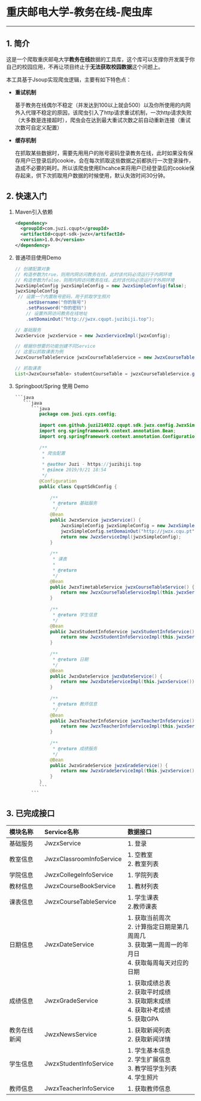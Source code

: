 # 重庆邮电大学-教务在线-爬虫库

---

## 1. 简介

这是一个爬取重庆邮电大学**教务在线**数据的工具库，这个库可以支撑你开发属于你自己的校园应用，不再让项目终止于**无法获取校园数据**这个问题上。

本工具基于Jsoup实现爬虫逻辑，主要有如下特色点：

- **重试机制**

  基于教务在线偶尔不稳定（并发达到100以上就会500）以及你所使用的内网外入代理不稳定的原因，该爬虫引入了http请求重试机制，一次http请求失败（大多数是连接超时），爬虫会在达到最大重试次数之前自动重新连接（重试次数可自定义配置）

- **缓存机制**

  在抓取某些数据时，需要先用用户的账号密码登录教务在线，此时如果没有保存用户已登录后的cookie，会在每次抓取这些数据之前都执行一次登录操作，造成不必要的耗时。所以该爬虫使用Ehcahce来将用户已经登录后的cookie保存起来，供下次抓取用户数据的时候使用，默认失效时间30分钟。
## 2. 快速入门

1. Maven引入依赖

      ```xml
    <dependency>
        <groupId>com.juzi.cqupt</groupId>
        <artifactId>cqupt-sdk-jwzx</artifactId>
        <version>1.0.0</version>
    </dependency>
    ```

2. 普通项目使用Demo

   ```java
   // 创建配置对象
   // 构造参数为true，则用内网访问教务在线，此时该代码必须运行于内网环境
   // 构造参数为false，则用内网访问教务在线，此时该代码必须运行于外网环境
   JwzxSimpleConfig jwzxSimpleConfig = new JwzxSimpleConfig(false);
   jwzxSimpleConfig
   	// 设置一个内置账号密码，用于抓取学生照片
       .setUsername("你的账号")
       .setPassword("你的密码")
       // 设置外网访问教务在线地址
       .setDomainOut("http://jwzx.cqupt.juzibiji.top");
   
   // 基础服务
   JwzxService jwzxService = new JwzxServiceImpl(jwzxConfig);
   
   // 根据你想要的功能创建不同Service
   // 这里以抓取课表为例
   JwzxCourseTableService jwzxCourseTableService = new JwzxCourseTableServiceImpl(jwzxService);
   
   // 抓取课表
   List<JwzxCourseTable> studentCourseTable = jwzxCourseTableService.getStudentCourseTable("目标学号");
   ```
   
3. Springboot/Spring 使用 Demo

   ```java
   ```java
      ```java
         ```java
            package com.juzi.cyzs.config;
            
            import com.github.juzi214032.cqupt.sdk.jwzx.config.JwzxSimpleConfig;
            import org.springframework.context.annotation.Bean;
            import org.springframework.context.annotation.Configuration;
            
            /**
             * 爬虫配置
             *
             * @author Juzi - https://juzibiji.top
             * @since 2019/9/21 18:54
             */
            @Configuration
            public class CquptSdkConfig {
                
                /**
                 * @return 基础服务
                 */
                @Bean
                public JwzxService jwzxService() {
                    JwzxSimpleConfig jwzxSimpleConfig = new JwzxSimpleConfig(false);
                    jwzxSimpleConfig.setDomainOut("http://jwzx.cqu.pt");
                    return new JwzxServiceImpl(jwzxSimpleConfig);
                }
                
                /**
                 * 课表
                 *
                 * @return
                 */
                @Bean
                public JwzxTimetableService jwzxCourseTableService() {
                    return new JwzxCourseTableServiceImpl(this.jwzxService());
                }
                
                /**
                 * @return 学生信息
                 */
                @Bean
                public JwzxStudentInfoService jwzxStudentInfoService() {
                    return new JwzxStudentInfoServiceImpl(this.jwzxService());
                }
                
                /**
                 * @return 日期
                 */
                @Bean
                public JwzxDateService jwzxDateService() {
                    return new JwzxDateServiceImpl(this.jwzxService());
                }
                
                /**
                 * @return 教师信息
                 */
                @Bean
                public JwzxTeacherInfoService jwzxTeacherInfoService() {
                    return new JwzxTeacherInfoServiceImpl(this.jwzxService());
                }
                
                /**
                 * @return 成绩服务
                 */
                @Bean
                public JwzxGradeService jwzxGradeService() {
                    return new JwzxGradeServiceImpl(this.jwzxService());
                }
            }
            ```
         ```
      ```

## 3. 已完成接口

| 模块名称 | Service名称 | 数据接口 |
| :-------- | :----------- | :-------- |
| 基础服务 | JwzxService | 1. 登录 |
| 教室信息 | JwzxClassroomInfoService | 1. 空教室<br />2. 教室列表 |
| 学院信息 | JwzxCollegeInfoService | 1. 学院列表 |
| 教材信息 | JwzxCourseBookService | 1. 教材列表 |
| 课表信息 | JwzxCourseTableService | 1. 学生课表<br />2.教师课表 |
| 日期信息 | JwzxDateService | 1. 获取当前周次<br />2. 计算指定日期是第几周周几<br />3. 获取第一周周一的年月日<br />4. 获取每周每天对应的日期 |
| 成绩信息 | JwzxGradeService | 1. 获取成绩总表<br />2. 获取平时成绩<br />3. 获取期末成绩<br />4. 获取补考成绩<br />5. 获取GPA |
| 教务在线新闻 | JwzxNewsService | 1. 获取新闻列表<br />2. 获取新闻详情 |
| 学生信息 | JwzxStudentInfoService | 1. 学生基本信息<br />2. 学生扩展信息<br />3. 教学班学生列表<br />4. 学生照片 |
| 教师信息 | JwzxTeacherInfoService | 1. 获取教师信息 |

